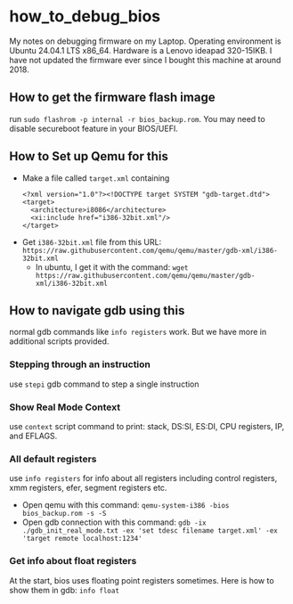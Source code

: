 # how_to_debug_bios
My notes on debugging firmware on my Laptop. Operating environment is Ubuntu 24.04.1 LTS x86_64. Hardware is a Lenovo ideapad 320-15IKB. I have not updated the firmware ever since I bought this machine at around 2018.


## How to get the firmware flash image
run `sudo flashrom -p internal -r bios_backup.rom`. You may need to disable secureboot feature in your BIOS/UEFI.

## How to Set up Qemu for this
- Make a file called `target.xml` containing
  ```
  <?xml version="1.0"?><!DOCTYPE target SYSTEM "gdb-target.dtd">
  <target>
    <architecture>i8086</architecture>
    <xi:include href="i386-32bit.xml"/>
  </target>
  ```
- Get `i386-32bit.xml` file from this URL: `https://raw.githubusercontent.com/qemu/qemu/master/gdb-xml/i386-32bit.xml`
  - In ubuntu, I get it with the command: `wget https://raw.githubusercontent.com/qemu/qemu/master/gdb-xml/i386-32bit.xml`
 
## How to navigate gdb using this
normal gdb commands like `info registers` work. But we have more in additional scripts provided.
### Stepping through an instruction
use `stepi` gdb command to step a single instruction
### Show Real Mode Context
use `context` script command to print: stack, DS:SI, ES:DI, CPU registers, IP, and EFLAGS.
### All default registers
use `info registers` for info about all registers including control registers, xmm registers, efer, segment registers etc.

- Open qemu with this command: `qemu-system-i386 -bios bios_backup.rom -s -S`
- Open gdb connection with this command: `gdb -ix ./gdb_init_real_mode.txt -ex 'set tdesc filename target.xml' -ex 'target remote localhost:1234'`

### Get info about float registers
At the start, bios uses floating point registers sometimes. Here is how to show them in gdb: `info float`
